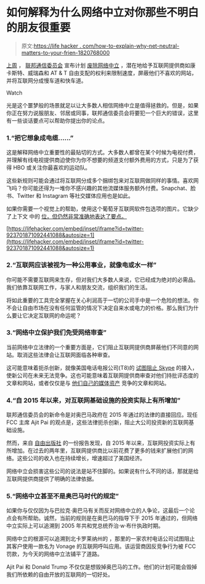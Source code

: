 # 如何解释为什么网络中立对你那些不明白的朋友很重要

> 原文:[https://life hacker . com/how-to-explain-why-net-neutral-matters-to-your-frien-1820768000](https://lifehacker.com/how-to-explain-why-net-neutrality-matters-to-your-frien-1820768000)

[上周](https://lifehacker.com/what-the-end-of-net-neutrality-means-for-you-1820647171#_ga=2.167480382.1225073181.1511792732-1313785359.1499701416) ， [联邦通信委员会](https://lifehacker.com/the-fccs-new-plan-dismantles-net-neutrality-to-rely-on-1794675979#_ga=2.167480382.1225073181.1511792732-1313785359.1499701416) 宣布计划 [废除网络中立](https://gizmodo.com/heres-the-fccs-plan-to-kill-net-neutrality-1820683360#_ga=2.167480382.1225073181.1511792732-1313785359.1499701416) ，潜在地给予互联网提供商如康卡斯特、威瑞森和 AT & T 自由支配的权利来限制速度，屏蔽他们不喜欢的网站，并将互联网分成慢车道和快车道。

Watch

光是这个噩梦般的场景就足以让大多数人相信网络中立是值得拯救的。但是，如果你正在努力说服朋友、邻居或同事，联邦通信委员会将要犯一个巨大的错误，这里有一些谈话要点可以帮助你提出你的论点。

### 1.“把它想象成电缆……”

这是解释网络中立重要性的最贴切的方式。大多数人都曾在某个时候为电视付费，并理解有线电视提供商迫使你为你不想要的频道支付额外费用的方式，只是为了获得 HBO 或关注你最喜欢的运动队。

这些新规则可能会通过将互联网分成多个捆绑包来对互联网做同样的事情。喜欢网飞吗？你可能还得为一堆你不感兴趣的其他流媒体服务额外付费。Snapchat、脸书、Twitter 和 Instagram 等社交媒体应用也是如此。

如果你需要一个视觉上的帮助，使用这个葡萄牙互联网软件包选项的图片。它缺少了上下文 中的 [位，但仍然非常准确地表达了要点。](https://www.theverge.com/2017/11/22/16691506/portugal-meo-internet-packages-net-neutrality-ajit-pai-plan)

 [https://lifehacker.com/embed/inset/iframe?id=twitter-923701871092441088&autosize=1](https://lifehacker.com/embed/inset/iframe?id=twitter-923701871092441088&autosize=1) 

### 2.“互联网应该被视为一种公用事业，就像电或水一样”

你可能不需要互联网来生存，但对我们大多数人来说，它已经成为绝对的必需品。我们依靠互联网工作，与家人和朋友交流，组织我们的生活。

将如此重要的工具完全掌握在关心利润高于一切的公司手中是一个危险的想法。你不会让自由市场在没有任何监管的情况下决定自来水或电力的价格。那么我们为什么要让它决定互联网的命运呢？

### 3.“网络中立保护我们免受网络审查”

当前网络中立法律的一个重要方面是，它们阻止互联网提供商屏蔽他们不同意的网站。取消这些法律会让互联网面临各种审查。

这可能意味着扼杀创新，就像美国电话电报公司(T8)的 [试图阻止 Skype](https://thenextweb.com/business/2017/08/31/when-it-comes-to-net-neutrality-att-cant-be-trusted/) 的接入，使新公司在未来无法竞争。这也可能意味着互联网提供商审查对他们持批评态度的文章和网站，或者仅仅是与 [他们自己的媒体资产](http://www.businessinsider.com/internet-content-net-neutrality-fcc-ajit-pai-trump-chart-2017-1) 竞争的文章和网站。

### 4.“自 2015 年以来，对互联网基础设施的投资实际上有所增加”

联邦通信委员会的新命令是对奥巴马政府在 2015 年通过的法律的直接回应。现任 FCC 主席 Ajit Pai 的观点是，这些法律扼杀创新，阻止大公司投资新的互联网基础设施。

然而，来自 [自由出版社](https://www.freepress.net/sites/default/files/resources/internet-access-and-online-video-markets-are-thriving-in-title-II-era.pdf) 的一份报告发现，自 2015 年以来，互联网投资实际上有所增加。在过去的两年里，互联网提供商比以前花费了更多的钱来扩展他们的网络。这些公司的收入也在持续增长，增速超过了美国经济。

网络中立会损害这些公司的说法是站不住脚的。如果说有什么不同的话，那就是给互联网提供商提供了明确的法律依据。

### 5.“网络中立甚至不是奥巴马时代的规定”

如果你与仅仅因为与巴拉克·奥巴马有关而反对网络中立的人争论，这最后一个论点会有所帮助。诚然，当前的规则是在奥巴马的指导下于 2015 年通过的，但网络中立实际上可以追溯到 2005 年共和党总统乔治·w·布什执政时期。

网络中立的根源可以追溯到北卡罗莱纳州的 ，那里的一家农村电话公司试图阻止其客户使用一款名为 Vonage 的互联网呼叫应用。该运营商因反竞争行为被 FCC 罚款，为今天的网络中立法铺平了道路。

Ajit Pai 和 Donald Trump 不仅仅是想毁掉奥巴马的工作。他们的计划可能会毁掉我们所依赖的自由开放的互联网的一切好处。